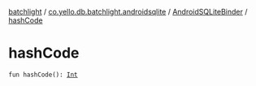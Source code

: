 [batchlight](../../index.md) / [co.yello.db.batchlight.androidsqlite](../index.md) / [AndroidSQLiteBinder](index.md) / [hashCode](hash-code.md)

# hashCode

`fun hashCode(): `[`Int`](https://kotlinlang.org/api/latest/jvm/stdlib/kotlin/-int/index.html)